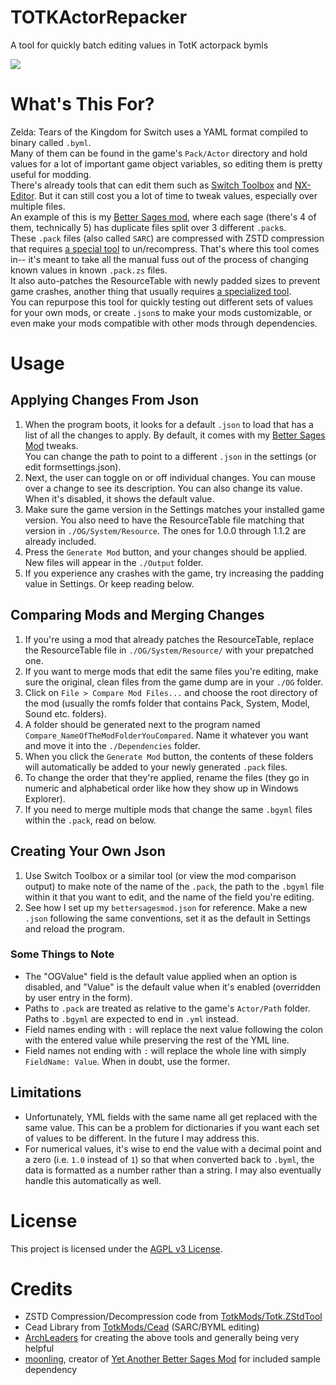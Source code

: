 # TOTKActorRepacker
A tool for quickly batch editing values in TotK actorpack bymls

![](https://i.imgur.com/FRwtWrn.gif)

# What's This For?
Zelda: Tears of the Kingdom for Switch uses a YAML format compiled to binary called ``.byml``.  
Many of them can be found in the game's ``Pack/Actor`` directory and hold values for a lot of important game object variables, so editing them is pretty useful for modding.  
There's already tools that can edit them such as [Switch Toolbox](https://github.com/KillzXGaming/Switch-Toolbox/releases) and [NX-Editor](https://github.com/NX-Editor/NX-Editor). But it can still cost you a lot of time to tweak values, especially over multiple files.  
An example of this is my [Better Sages mod](https://gamebanana.com/mods/443839), where each sage (there's 4 of them, technically 5) has duplicate files split over 3 different ``.pack``s.  
These ``.pack`` files (also called ``SARC``) are compressed with ZSTD compression that requires [a special tool](https://github.com/TotkMods/Totk.ZStdTool/releases) to un/recompress. 
That's where this tool comes in-- it's meant to take all the manual fuss out of the process of changing known values in known ``.pack.zs`` files.  
It also auto-patches the ResourceTable with newly padded sizes to prevent game crashes, another thing that usually requires [a specialized tool](https://gamebanana.com/tools/13409).  
You can repurpose this tool for quickly testing out different sets of values for your own mods, or create ``.json``s to make your mods customizable, or even make your mods compatible with other mods through dependencies.

# Usage 
## Applying Changes From Json
1. When the program boots, it looks for a default ``.json`` to load that has a list of all the changes to apply. By default, it comes with my [Better Sages Mod](https://gamebanana.com/mods/443839) tweaks.  
You can change the path to point to a different ``.json`` in the settings (or edit formsettings.json).  
2. Next, the user can toggle on or off individual changes. You can mouse over a change to see its description. You can also change its value. When it's disabled, it shows the default value.
3. Make sure the game version in the Settings matches your installed game version. You also need to have the ResourceTable file matching that version in ``./OG/System/Resource``. The ones for 1.0.0 through 1.1.2 are already included.  
4. Press the ``Generate Mod`` button, and your changes should be applied. New files will appear in the ``./Output`` folder.
5. If you experience any crashes with the game, try increasing the padding value in Settings. Or keep reading below.

## Comparing Mods and Merging Changes
1. If you're using a mod that already patches the ResourceTable, replace the ResourceTable file in ``./OG/System/Resource/`` with your prepatched one.  
2. If you want to merge mods that edit the same files you're editing, make sure the original, clean files from the game dump are in your ``./OG`` folder.  
3. Click on ``File > Compare Mod Files...`` and choose the root directory of the mod (usually the romfs folder that contains Pack, System, Model, Sound etc. folders).  
4. A folder should be generated next to the program named ``Compare_NameOfTheModFolderYouCompared``. Name it whatever you want and move it into the ``./Dependencies`` folder.
5. When you click the ``Generate Mod`` button, the contents of these folders will automatically be added to your newly generated ``.pack`` files.
6. To change the order that they're applied, rename the files (they go in numeric and alphabetical order like how they show up in Windows Explorer).
7. If you need to merge multiple mods that change the same ``.bgyml`` files within the ``.pack``, read on below.

## Creating Your Own Json
1. Use Switch Toolbox or a similar tool (or view the mod comparison output) to make note of the name of the ``.pack``, the path to the ``.bgyml`` file within it that you want to edit, and the name of the field you're editing.
2. See how I set up my ``bettersagesmod.json`` for reference. Make a new ``.json`` following the same conventions, set it as the default in Settings and reload the program.   

### Some Things to Note
- The "OGValue" field is the default value applied when an option is disabled, and "Value" is the default value when it's enabled (overridden by user entry in the form).
- Paths to ``.pack`` are treated as relative to the game's ``Actor/Path`` folder. Paths to ``.bgyml`` are expected to end in ``.yml`` instead.
- Field names ending with ``:`` will replace the next value following the colon with the entered value while preserving the rest of the YML line.
- Field names not ending with ``:`` will replace the whole line with simply ``FieldName: Value``. When in doubt, use the former.

## Limitations
- Unfortunately, YML fields with the same name all get replaced with the same value. This can be a problem for dictionaries if you want each set of values to be different. In the future I may address this.  
- For numerical values, it's wise to end the value with a decimal point and a zero (i.e. ``1.0`` instead of ``1``) so that when converted back to ``.byml``, the data is formatted as a number rather than a string. I may also eventually handle this automatically as well.

# License
This project is licensed under the [AGPL v3 License](https://github.com/ShrineFox/TOTKActorRepacker/blob/main/LICENSE).

# Credits
- ZSTD Compression/Decompression code from [TotkMods/Totk.ZStdTool](https://github.com/TotkMods/Totk.ZStdTool)
- Cead Library from [TotkMods/Cead](https://github.com/TotkMods/Cead) (SARC/BYML editing)
- [ArchLeaders](https://github.com/ArchLeaders) for creating the above tools and generally being very helpful
- [moonling](https://gamebanana.com/members/1698465), creator of [Yet Another Better Sages Mod](https://gamebanana.com/mods/445290) for included sample dependency
